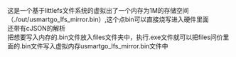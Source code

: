 
这是一个基于littlefs文件系统的虚拟出了一个内存为1M的存储空间（./out/usmartgo_lfs_mirror.bin）,这个点bin可以直接烧写进入硬件里面  
还带有cJSON的解析  
把想要写入内存的.bin文件放入files文件夹中，执行.exe文件就可以把files问价里面的.bin文件写入虚拟内存usmartgo_lfs_mirror.bin文件中

